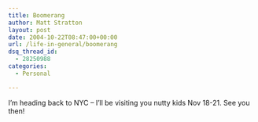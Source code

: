 ```yaml
---
title: Boomerang
author: Matt Stratton
layout: post
date: 2004-10-22T08:47:00+00:00
url: /life-in-general/boomerang
dsq_thread_id:
  - 28250988
categories:
  - Personal

---
```

I&#8217;m heading back to NYC &#8211; I&#8217;ll be visiting you nutty kids Nov 18-21. See you then!